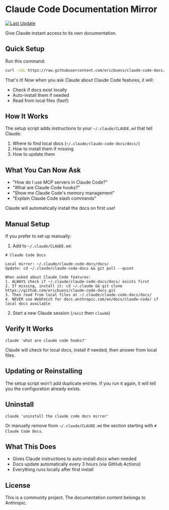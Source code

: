 # Claude Code Documentation Mirror

[![Last Update](https://img.shields.io/github/last-commit/ericbuess/claude-code-docs/main.svg?label=docs%20updated)](https://github.com/ericbuess/claude-code-docs/commits/main)

Give Claude instant access to its own documentation.

## Quick Setup

Run this command:
```bash
curl -sSL https://raw.githubusercontent.com/ericbuess/claude-code-docs/main/setup.sh | bash
```

That's it! Now when you ask Claude about Claude Code features, it will:
- Check if docs exist locally
- Auto-install them if needed
- Read from local files (fast!)

## How It Works

The setup script adds instructions to your `~/.claude/CLAUDE.md` that tell Claude:
1. Where to find local docs (`~/.claude/claude-code-docs/docs/`)
2. How to install them if missing
3. How to update them

## What You Can Now Ask

- "How do I use MCP servers in Claude Code?"
- "What are Claude Code hooks?"
- "Show me Claude Code's memory management"
- "Explain Claude Code slash commands"

Claude will automatically install the docs on first use!

## Manual Setup

If you prefer to set up manually:

1. Add to `~/.claude/CLAUDE.md`:
```
# Claude Code Docs

Local mirror: ~/.claude/claude-code-docs/docs/
Update: cd ~/.claude/claude-code-docs && git pull --quiet

When asked about Claude Code features:
1. ALWAYS check if ~/.claude/claude-code-docs/docs/ exists first
2. If missing, install it: cd ~/.claude && git clone https://github.com/ericbuess/claude-code-docs.git
3. Then read from local files at ~/.claude/claude-code-docs/docs/
4. NEVER use WebFetch for docs.anthropic.com/en/docs/claude-code/ if local docs available
```

2. Start a new Claude session (`/exit` then `claude`)

## Verify It Works

```
claude 'what are claude code hooks?'
```

Claude will check for local docs, install if needed, then answer from local files.

## Updating or Reinstalling

The setup script won't add duplicate entries. If you run it again, it will tell you the configuration already exists.

## Uninstall

```
claude 'uninstall the claude code docs mirror'
```

Or manually remove from `~/.claude/CLAUDE.md` the section starting with `# Claude Code Docs`.

## What This Does

- Gives Claude instructions to auto-install docs when needed
- Docs update automatically every 3 hours (via GitHub Actions)
- Everything runs locally after first install

## License

This is a community project. The documentation content belongs to Anthropic.
